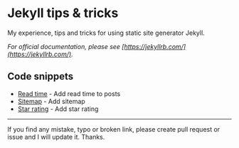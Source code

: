 # Jekyll tips & tricks

My experience, tips and tricks for using static site generator Jekyll.

_For official documentation, please see [https://jekyllrb.com/](https://jekyllrb.com/)._

## Code snippets

- [Read time](https://github.com/mareklexuan/jekyll-tips-tricks/blob/main/code-snippets/read-time.md) - Add read time to posts
- [Sitemap](https://github.com/mareklexuan/jekyll-tips-tricks/blob/main/code-snippets/sitemap.md) - Add sitemap
- [Star rating](https://github.com/mareklexuan/jekyll-tips-tricks/blob/main/code-snippets/star-rating.md) - Add star rating

---

If you find any mistake, typo or broken link, please create pull request or issue and I will update it. Thanks.
